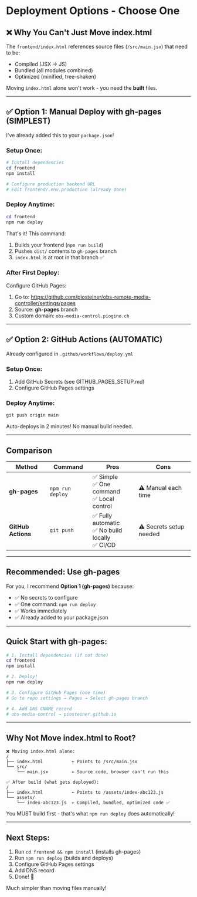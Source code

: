 # Deployment Options - Choose One

## ❌ Why You Can't Just Move index.html

The `frontend/index.html` references source files (`/src/main.jsx`) that need to be:
- Compiled (JSX → JS)
- Bundled (all modules combined)
- Optimized (minified, tree-shaken)

Moving `index.html` alone won't work - you need the **built** files.

---

## ✅ Option 1: Manual Deploy with gh-pages (SIMPLEST)

I've already added this to your `package.json`!

### Setup Once:

```powershell
# Install dependencies
cd frontend
npm install

# Configure production backend URL
# Edit frontend/.env.production (already done)
```

### Deploy Anytime:

```powershell
cd frontend
npm run deploy
```

That's it! This command:
1. Builds your frontend (`npm run build`)
2. Pushes `dist/` contents to `gh-pages` branch
3. `index.html` is at root in that branch ✅

### After First Deploy:

Configure GitHub Pages:
1. Go to: https://github.com/piosteiner/obs-remote-media-controller/settings/pages
2. Source: **gh-pages** branch
3. Custom domain: `obs-media-control.piogino.ch`

---

## ✅ Option 2: GitHub Actions (AUTOMATIC)

Already configured in `.github/workflows/deploy.yml`

### Setup Once:

1. Add GitHub Secrets (see GITHUB_PAGES_SETUP.md)
2. Configure GitHub Pages settings

### Deploy Anytime:

```powershell
git push origin main
```

Auto-deploys in 2 minutes! No manual build needed.

---

## Comparison

| Method | Command | Pros | Cons |
|--------|---------|------|------|
| **gh-pages** | `npm run deploy` | ✅ Simple<br>✅ One command<br>✅ Local control | ⚠️ Manual each time |
| **GitHub Actions** | `git push` | ✅ Fully automatic<br>✅ No build locally<br>✅ CI/CD | ⚠️ Secrets setup needed |

---

## Recommended: Use gh-pages

For you, I recommend **Option 1 (gh-pages)** because:
- ✅ No secrets to configure
- ✅ One command: `npm run deploy`
- ✅ Works immediately
- ✅ Already added to your package.json

---

## Quick Start with gh-pages:

```powershell
# 1. Install dependencies (if not done)
cd frontend
npm install

# 2. Deploy!
npm run deploy

# 3. Configure GitHub Pages (one time)
# Go to repo settings → Pages → Select gh-pages branch

# 4. Add DNS CNAME record
# obs-media-control → piosteiner.github.io
```

---

## Why Not Move index.html to Root?

```
❌ Moving index.html alone:
/
├── index.html           ← Points to /src/main.jsx
└── src/
    └── main.jsx         ← Source code, browser can't run this

✅ After build (what gets deployed):
/
├── index.html           ← Points to /assets/index-abc123.js
└── assets/
    └── index-abc123.js  ← Compiled, bundled, optimized code ✅
```

You MUST build first - that's what `npm run deploy` does automatically!

---

## Next Steps:

1. Run `cd frontend && npm install` (installs gh-pages)
2. Run `npm run deploy` (builds and deploys)
3. Configure GitHub Pages settings
4. Add DNS record
5. Done! 🎉

Much simpler than moving files manually!

